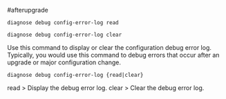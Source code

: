 #afterupgrade

`diagnose debug config-error-log read`

`diagnose debug config-error-log clear`

Use this command to display or clear the configuration debug error log. Typically, you would use this command to debug errors that occur after an upgrade or major configuration change.

`diagnose debug config-error-log {read|clear}`

read > Display the debug error log.
clear > Clear the debug error log.
